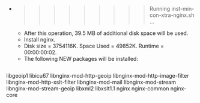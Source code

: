 * >>>>>>>>> Running inst-min-con-xtra-nginx.sh ...
  * After this operation, 39.5 MB of additional disk space will be used.
  * Install nginx.
  * Disk size = 3754116K. Space Used = 49852K. Runtime = 00:00:00:02.
  * The following NEW packages will be installed:
  ```bash
libgeoip1 libicu67 libnginx-mod-http-geoip libnginx-mod-http-image-filter libnginx-mod-http-xslt-filter
libnginx-mod-mail libnginx-mod-stream libnginx-mod-stream-geoip libxml2 libxslt1.1
nginx nginx-common nginx-core
  ```
